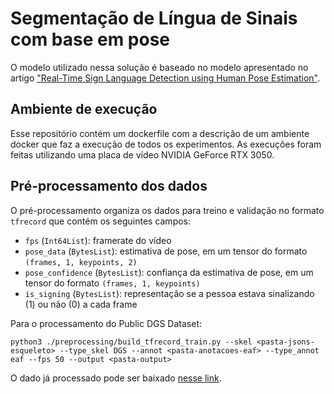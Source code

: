 # Segmentação de Língua de Sinais com base em pose

O modelo utilizado nessa solução é baseado no modelo apresentado no artigo ["Real-Time Sign Language Detection using Human Pose Estimation"](https://slrtp.com/papers/full_papers/SLRTP.FP.04.017.paper.pdf).


## Ambiente de execução

Esse repositório contém um dockerfile com a descrição de um ambiente docker que faz a execução de todos os experimentos. As execuções foram feitas utilizando uma placa de vídeo NVIDIA GeForce RTX 3050.

## Pré-processamento dos dados

O pré-processamento organiza os dados para treino e validação no formato `tfrecord` que contém os seguintes campos:
- `fps` (`Int64List`): framerate do vídeo
- `pose_data` (`BytesList`): estimativa de pose, em um tensor do formato `(frames, 1, keypoints, 2)`
-  `pose_confidence` (`BytesList`): confiança da estimativa de pose, em um tensor do formato `(frames, 1, keypoints)`
- `is_signing` (`BytesList`): representação se a pessoa estava sinalizando (1) ou não (0) a cada frame

Para o processamento do Public DGS Dataset:

`python3 ./preprocessing/build_tfrecord_train.py --skel <pasta-jsons-esqueleto> --type_skel DGS --annot <pasta-anotacoes-eaf> --type_annot eaf --fps 50 --output <pasta-output>`

O dado já processado pode ser baixado [nesse link](https://ufmgbr-my.sharepoint.com/:u:/g/personal/jessicalfr_ufmg_br/EYH2wSRK-SRFt0RWwLlWSAwB5IkzGeejgO2SU5ruBVRsEg?e=1GkHKF).
